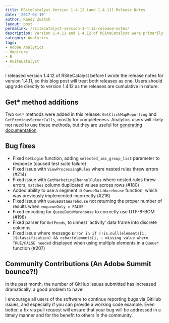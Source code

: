 ```yaml
---
title: RSiteCatalyst Version 1.4.12 (and 1.4.11) Release Notes
date: '2017-04-10'
author: Randy Zwitch
layout: post
permalink: /rsitecatalyst-version-1-4-12-release-notes/
description: Version 1.4.11 and 1.4.12 of RSiteCatalyst were primarily bug fix releases, with only minor functionality added
category: Analytics
tags:
- Adobe Analytics
- Omniture
- R
- RSiteCatalyst
---
```


I released version 1.4.12 of RSiteCatalyst before I wrote the release notes for version 1.4.11, so this blog post will treat both releases as one. Users should upgrade directly to version 1.4.12 as the releases are cumulative in nature.

## Get* method additions

Two `Get*` methods were added in this release: `GetClickMapReporting` and `GetPreviousServerCalls`, mostly for completeness. Analytics users will likely not need to use these methods, but they are useful for [generating documentation](http://randyzwitch.com/adobe-analytics-implementation-documentation/).

## Bug fixes

* Fixed `GetLogin` function, adding `selected_ims_group_list` parameter to response (caused test suite failure)
* Fixed issue with `ViewProcessingRules` where nested rules threw errors (#214)
* Fixed issue with `GetMarketingChannelRules` where nested rules threw errors, `matches` column duplicated values across rows (#180)
* Added ability to use a segment in `QueueDataWarehouse` function, which was previously implemented incorrectly (#216)
* Fixed issue with `QueueDataWarehouse` not returning the proper number of results when `enqueueOnly = FALSE`
* Fixed encoding for `QueueDataWarehouse` to correctly use UTF-8-BOM (#198)
* Fixed parser for `GetFeeds`, to unnest 'activity' data frame into discrete columns
* Fixed issue where message `Error in if (!is.null(elements[i, ]$classification) && nchar(elements[i, : missing value where TRUE/FALSE needed` displayed when using multiple elements in a `Queue*` function (#207)

## Community Contributions (An Adobe Summit bounce?!)

In the past month, the number of GitHub issues submitted has increased dramatically, a good problem to have!

I encourage all users of the software to continue reporting bugs via GitHub issues, and especially if you can provide a working code example. Even better, a fix via pull request will ensure that your bug will be addressed in a timely manner and for the benefit to others in the community.
